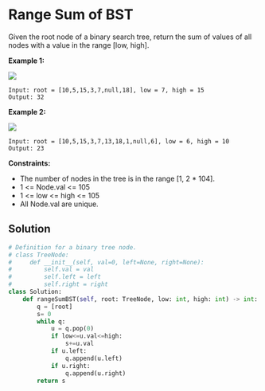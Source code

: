 <h1>Range Sum of BST</h1>

<p>
Given the root node of a binary search tree, return the sum of values of all nodes with a value in the range [low, high].

</p>

<b>Example 1:</b>

<img src="https://assets.leetcode.com/uploads/2020/11/05/bst1.jpg">

    Input: root = [10,5,15,3,7,null,18], low = 7, high = 15
    Output: 32
    
<b>Example 2:</b>

<img src="https://assets.leetcode.com/uploads/2020/11/05/bst2.jpg">

    Input: root = [10,5,15,3,7,13,18,1,null,6], low = 6, high = 10
    Output: 23
    
<b>Constraints:</b>

- The number of nodes in the tree is in the range [1, 2 * 104].
- 1 <= Node.val <= 105
- 1 <= low <= high <= 105
- All Node.val are unique.

<h2>Solution</h2>

```python
# Definition for a binary tree node.
# class TreeNode:
#     def __init__(self, val=0, left=None, right=None):
#         self.val = val
#         self.left = left
#         self.right = right
class Solution:
    def rangeSumBST(self, root: TreeNode, low: int, high: int) -> int:
        q = [root]
        s= 0
        while q:
            u = q.pop(0)
            if low<=u.val<=high:
                s+=u.val
            if u.left:
                q.append(u.left)
            if u.right:
                q.append(u.right)
        return s
```

